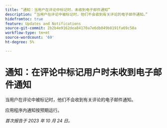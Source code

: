 ```yaml
---
title: “通知：当用户在评论中标记时，未收到电子邮件通知”
description: “当用户在评论中被标记时，他们不会收到有关评论的电子邮件通知。”
hidefromtoc: true
feature: Updates and Notifications
source-git-commit: 2b2b4e9162dea84170a7e6db049b8191fa69c58a
workflow-type: tm+mt
source-wordcount: '69'
ht-degree: 5%

---
```



# 通知：在评论中标记用户时未收到电子邮件通知

当用户在评论中被标记时，他们不会收到有关评论的电子邮件通知。

应用程序内通知按预期运行。

_首次报告于 2023 年 10 月 24 日。_

